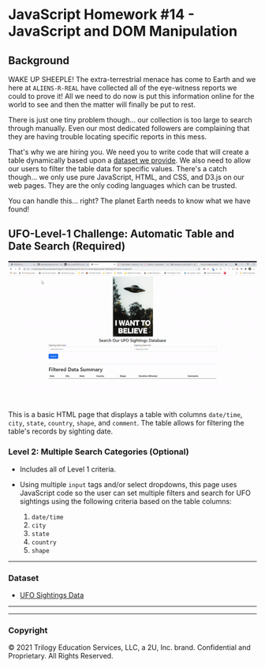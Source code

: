 # JavaScript Homework #14 - JavaScript and DOM Manipulation

## Background

WAKE UP SHEEPLE! The extra-terrestrial menace has come to Earth and we here at `ALIENS-R-REAL` have collected all of the eye-witness reports we could to prove it! All we need to do now is put this information online for the world to see and then the matter will finally be put to rest.

There is just one tiny problem though... our collection is too large to search through manually. Even our most dedicated followers are complaining that they are having trouble locating specific reports in this mess.

That's why we are hiring you. We need you to write code that will create a table dynamically based upon a [dataset we provide](StarterCode/static/js/data.js). We also need to allow our users to filter the table data for specific values. There's a catch though... we only use pure JavaScript, HTML, and CSS, and D3.js on our web pages. They are the only coding languages which can be trusted.

You can handle this... right? The planet Earth needs to know what we have found!

## UFO-Level-1 Challenge: Automatic Table and Date Search (Required)

![UFO-Level-1 page snapshot](./images/ufo-level-1_page.gif)

  This is a basic HTML page that displays a table with columns  `date/time`, `city`, `state`, `country`, `shape`, and `comment`.  The table allows for filtering the table's records by sighting date. 
  
  
### Level 2: Multiple Search Categories (Optional)

* Includes all of Level 1 criteria.

* Using multiple `input` tags and/or select dropdowns, this page uses JavaScript code so the user can set multiple filters and search for UFO sightings using the following criteria based on the table columns:

  1. `date/time`
  2. `city`
  3. `state`
  4. `country`
  5. `shape`

- - -

### Dataset

* [UFO Sightings Data](StarterCode/static/js/data.js)

- - -

- - -

### Copyright

© 2021 Trilogy Education Services, LLC, a 2U, Inc. brand. Confidential and Proprietary. All Rights Reserved.
